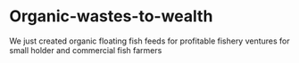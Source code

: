 # Organic-wastes-to-wealth
We just created organic floating fish feeds for profitable fishery ventures for small holder and commercial fish farmers

